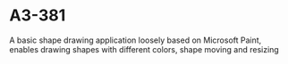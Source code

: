 # A3-381
A basic shape drawing application loosely based on Microsoft Paint, enables drawing shapes with different colors, shape moving and resizing 
